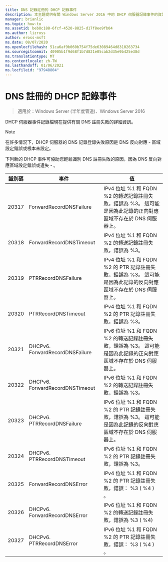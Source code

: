 ```yaml
---
title: DNS 記錄註冊的 DHCP 記錄事件
description: 本主題提供有關 Windows Server 2016 中的 DHCP 伺服器記錄事件的資訊。
manager: brianlic
ms.topic: how-to
ms.assetid: beb8c188-6fcf-4520-8825-d17f8ee9fb04
ms.author: lizross
author: eross-msft
ms.date: 08/07/2020
ms.openlocfilehash: 51ca6af9b060b754f75de63089464d8310263734
ms.sourcegitcommit: 40905b1f9d68f1b7d821e05cab2d35e9b425e38d
ms.translationtype: MT
ms.contentlocale: zh-TW
ms.lasthandoff: 01/06/2021
ms.locfileid: "97948804"
---
```

# <a name="dhcp-logging-events-for-dns-registrations"></a>DNS 註冊的 DHCP 記錄事件

>適用於：Windows Server (半年度管道)、Windows Server 2016

DHCP 伺服器事件記錄檔現在提供有關 DNS 註冊失敗的詳細資訊。

>[!NOTE]
>在許多情況下，DHCP 伺服器的 DNS 記錄登錄失敗原因是 DNS 反向對應 \- 區域設定錯誤或根本未設定。

下列新的 DHCP 事件可協助您輕鬆識別 DNS 註冊失敗的原因，因為 DNS 反向對應區域設定錯誤或遺失 \- 。

|識別碼|事件|值|
|-----|--------------------|--------------------------------------------------------|
|20317|ForwardRecordDNSFailure|IPv4 位址 %1 和 FQDN %2 的轉送記錄註冊失敗，錯誤為 %3。 這可能是因為此記錄的正向對應區域不存在於 DNS 伺服器上。|
|20318|ForwardRecordDNSTimeout|IPv4 位址 %1 和 FQDN %2 的轉送記錄註冊失敗，錯誤為 %3。|
|20319|PTRRecordDNSFailure|IPv4 位址 %1 和 FQDN %2 的 PTR 記錄註冊失敗，錯誤為 %3。 這可能是因為此記錄的反向對應區域不存在於 DNS 伺服器上。|
|20320|PTRRecordDNSTimeout|IPv4 位址 %1 和 FQDN %2 的 PTR 記錄註冊失敗，錯誤為 %3。|
|20321|DHCPv6. ForwardRecordDNSFailure|IPv6 位址 %1 和 FQDN %2 的轉送記錄註冊失敗，錯誤為 %3。 這可能是因為此記錄的正向對應區域不存在於 DNS 伺服器上。|
|20322|DHCPv6. ForwardRecordDNSTimeout|IPv6 位址 %1 和 FQDN %2 的轉送記錄註冊失敗，錯誤為 %3。|
|20323|DHCPv6. PTRRecordDNSFailure|IPv6 位址 %1 和 FQDN %2 的 PTR 記錄註冊失敗，錯誤為 %3。 這可能是因為此記錄的反向對應區域不存在於 DNS 伺服器上。|
|20324|DHCPv6. PTRRecordDNSTimeout|IPv6 位址 %1 和 FQDN %2 的 PTR 記錄註冊失敗，錯誤為 %3。|
|20325|ForwardRecordDNSError|IPv4 位址 %1 和 FQDN %2 的 PTR 記錄註冊失敗，錯誤： %3 \( %4 \) 。|
|20326|DHCPv6. ForwardRecordDNSError|IPv6 位址 %1 和 FQDN %2 的轉送記錄註冊失敗，錯誤為 %3 \( %4\)|
|20327|DHCPv6. PTRRecordDNSError|IPv6 位址 %1 和 FQDN %2 的 PTR 記錄註冊失敗，錯誤： %3 \( %4 \) 。|

